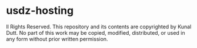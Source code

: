 # usdz-hosting
ll Rights Reserved.  This repository and its contents are copyrighted by Kunal Dutt. No part of this work may be copied, modified, distributed, or used in any form without prior written permission.

